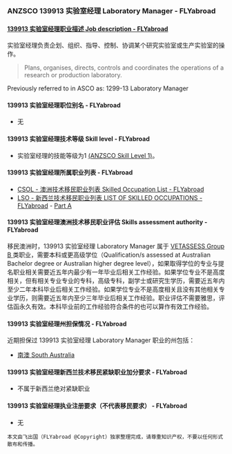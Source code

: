 ### ANZSCO 139913 实验室经理 Laboratory Manager - FLYabroad ###

####  [139913 实验室经理职业描述 Job description - FLYabroad](http://www.flyabroadvisa.com/anzsco/1399.html#139913)

实验室经理负责企划、组织、指导、控制、协调某个研究实验室或生产实验室的操作。

> Plans, organises, directs, controls and coordinates the operations of a research or production laboratory.

Previously referred to in ASCO as:
1299-13 Laboratory Manager

#### 139913 实验室经理职位别名 - FLYabroad
 
- 无

#### 139913 实验室经理技术等级 Skill level - FLYabroad

- 实验室经理的技能等级为1 [(ANZSCO Skill Level 1)](http://www.flyabroadvisa.com/anzsco/)。

#### 139913 实验室经理所属职业列表 - FLYabroad

- [CSOL - 澳洲技术移民职业列表 Skilled Occupation List - FLYabroad](http://www.flyabroadvisa.com/sol/)
- [LSO - 新西兰技术移民职业列表 LIST OF SKILLED OCCUPATIONS - FLYabroad](http://nz.flyabroadvisa.com/lso/) - [Part A](parta)

#### 139913 实验室经理澳洲技术移民职业评估 Skills assessment authority - FLYabroad

移民澳洲时，139913 实验室经理 Laboratory Manager 属于 [VETASSESS Group B ](http://www.flyabroadvisa.com/ass/vetassess.html)类职业，需要本科或更高级学位（Qualification/s assessed at Australian Bachelor degree or Australian higher degree level），如果取得学位的专业与提名职业相关需要近五年内最少有一年毕业后相关工作经验。如果学位专业不是高度相关，但有相关专业专业的专科，高级专科，副学士或研究生学历，需要近五年内至少二年本科毕业后相关工作经验。如果学位专业不是高度相关且没有其他相关专业学历，则需要近五年内至少三年毕业后相关工作经验。职业评估不需要雅思，评估函永久有效。本科毕业前的工作经验符合条件的也可以算作有效工作经验。

#### 139913 实验室经理州担保情况 - FLYabroad

近期担保过 139913 实验室经理 Laboratory Manager 职业的州包括：

- [南澳 South Australia](http://www.flyabroadvisa.com/zdb/sa.html)

#### 139913 实验室经理新西兰技术移民紧缺职业加分要求 - FLYabroad

- 不属于新西兰绝对紧缺职业

#### 139913 实验室经理执业注册要求（不代表移民要求） - FLYabroad

- 无

`本文由飞出国（FLYabroad @Copyright）独家整理完成，请尊重知识产权，不要以任何形式散布和传播。`